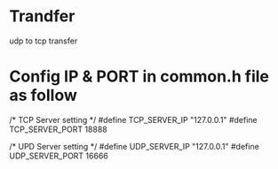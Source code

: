 # Trandfer
udp to tcp transfer 
# Config IP & PORT in common.h file as follow

/*
TCP Server setting
*/
#define TCP_SERVER_IP	"127.0.0.1"
#define TCP_SERVER_PORT	18888

/*
UPD Server setting
*/
#define UDP_SERVER_IP	"127.0.0.1"
#define UDP_SERVER_PORT	16666
